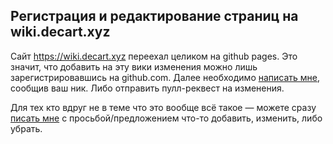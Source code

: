 ## Регистрация и редактирование страниц на wiki.decart.xyz

Сайт https://wiki.decart.xyz переехал целиком на github pages. Это значит, что добавить на эту вики изменения можно лишь зарегистрировавшись на github.com. Далее необходимо [написать мне](/contacts), сообщив ваш ник. Либо отправить пулл-реквест на изменения.

Для тех кто вдруг не в теме что это вообще всё такое — можете сразу [писать мне](/contacts) с просьбой/предложением что-то добавить, изменить, либо убрать.